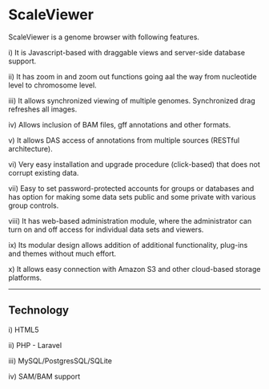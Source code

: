 ScaleViewer
===========

ScaleViewer is a genome browser with following features.

i) It is Javascript-based with draggable views and server-side database support.

ii) It has zoom in and zoom out functions going aal the way from nucleotide level to chromosome level.

iii) It allows synchronized viewing of multiple genomes. Synchronized drag refreshes all images.

iv) Allows inclusion of BAM files, gff annotations and other formats.

v) It allows DAS access of annotations from multiple sources (RESTful architecture).

vi) Very easy installation and upgrade procedure (click-based) that does not corrupt existing data.

vii) Easy to set password-protected accounts for groups or databases and has option for making some data sets public and some private with various group controls.

viii) It has web-based administration module, where the administrator can turn on and off access for individual data sets and viewers.

ix) Its modular design allows addition of additional functionality, plug-ins and themes without much effort.

x) It allows easy connection with Amazon S3 and other cloud-based storage platforms.


--------------------

Technology
----------

i)   HTML5

ii)  PHP - Laravel

iii) MySQL/PostgresSQL/SQLite

iv) SAM/BAM support



